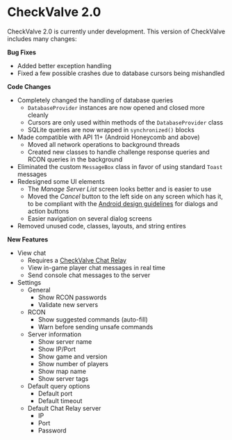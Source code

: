CheckValve 2.0
==============

CheckValve 2.0 is currently under development.  This version of CheckValve includes many changes:

**Bug Fixes**
- Added better exception handling
- Fixed a few possible crashes due to database cursors being mishandled


**Code Changes**
- Completely changed the handling of database queries
  - `DatabaseProvider` instances are now opened and closed more cleanly
  - Cursors are only used within methods of the `DatabaseProvider` class
  - SQLite queries are now wrapped in `synchronized()` blocks
- Made compatible with API 11+ (Android Honeycomb and above)
  - Moved all network operations to background threads
  - Created new classes to handle challenge response queries and RCON queries in the background
- Eliminated the custom `MessageBox` class in favor of using standard `Toast` messages
- Redesigned some UI elements
  - The *Manage Server List* screen looks better and is easier to use
  - Moved the *Cancel* button to the left side on any screen which has it, to be compliant with the [Android design guidelines](http://developer.android.com/design/building-blocks/dialogs.html) for dialogs and action buttons
  - Easier navigation on several dialog screens
- Removed unused code, classes, layouts, and string entires


**New Features**
- View chat
  - Requires a [CheckValve Chat Relay](https://github.com/daparker/checkvalve-chat-relay)
  - View in-game player chat messages in real time
  - Send console chat messages to the server
- Settings
  - General
    - Show RCON passwords
    - Validate new servers
  - RCON
    - Show suggested commands (auto-fill)
    - Warn before sending unsafe commands
  - Server information
    - Show server name
    - Show IP/Port
    - Show game and version
    - Show number of players
    - Show map name
    - Show server tags
  - Default query options
    - Default port
    - Default timeout
  - Default Chat Relay server
    - IP
    - Port
    - Password

